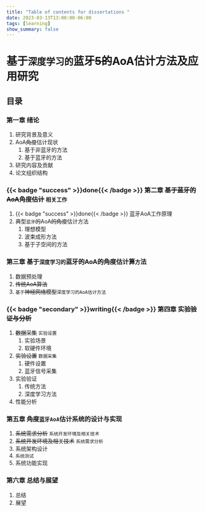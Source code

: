 ```yaml
---
title: "Table of contents for dissertations "
date: 2023-03-13T13:00:00-06:00
tags: [learning]
show_summary: false 
---
```


# 基于`深度学习的`蓝牙~~5的~~AoA估计方法及应用研究
## 目录
### 第一章 绪论

1. 研究背景及意义
2. AoA~~角度~~估计现状
    1. 基于非蓝牙的方法
    2. 基于蓝牙的方法
3. 研究内容及贡献
4. 论文组织结构

### {{< badge "success" >}}done{{< /badge >}} 第二章 ~~基于蓝牙的AoA角度估计~~ `相关工作`

1. {{< badge "success" >}}done{{< /badge >}} 蓝牙AoA工作原理 
2. 典型`蓝牙`~~的~~AoA~~的角度~~估计方法
    1. 理想模型 
    2. 波束成形方法 
    3. 基于子空间的方法 

### 第三章 基于`深度学习的`蓝牙~~的~~AoA~~的角度~~估计~~算~~`方`法

1. 数据预处理
2. ~~传统AoA算法~~
3. `基于`~~神经网络模型~~`深度学习的AoA估计方法`

### {{< badge "secondary" >}}writing{{< /badge >}} 第四章 实验~~验证与分析~~

1. ~~数据采集~~ `实验设置`
    1. 实验场景
    2. 软硬件环境
2. ~~实验设置~~ `数据采集`
    1. 硬件设置
    2. 蓝牙信号采集
3. 实验验证
    1. 传统方法
    2. 深度学习方法
4. 性能分析

### 第五章 ~~角度~~`蓝牙AoA`估计系统的设计与实现

1. ~~系统需求分析~~ `系统开发环境及相关技术`
2. ~~系统开发环境及相关技术~~ `系统需求分析`
3. 系统架构设计
4. `系统测试`
5. 系统功能实现

### 第六章 总结与展望

1. 总结
2. 展望

